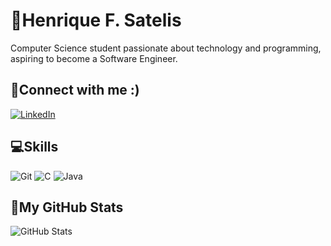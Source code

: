 # 💾Henrique F. Satelis
Computer Science student passionate about technology and programming, aspiring to become a Software Engineer.

## 🔗Connect with me  :)

[![LinkedIn](https://img.shields.io/badge/LinkedIn-000?style=for-the-badge&logo=linkedin&logoColor=white)](https://www.linkedin.com/in/henrique-f-satelis-265931250/)

## 💻Skills

![Git](https://img.shields.io/badge/GIT-000000?style=for-the-badge&logo=git&logoColor=white) 
![C](https://img.shields.io/badge/C-000000?style=for-the-badge&logo=c&logoColor=white) 
![Java](https://img.shields.io/badge/java-000000.svg?style=for-the-badge&logo=openjdk&logoColor=white)

## 🎲My GitHub Stats

![GitHub Stats](https://github-readme-stats.vercel.app/api?username=satelis&theme=transparent&bg_color=000&border_color=fff&show_icons=true&icon_color=8a8a8a&title_color=E94D5F&text_color=FFF&hide_title=true&ring_color=fff)
